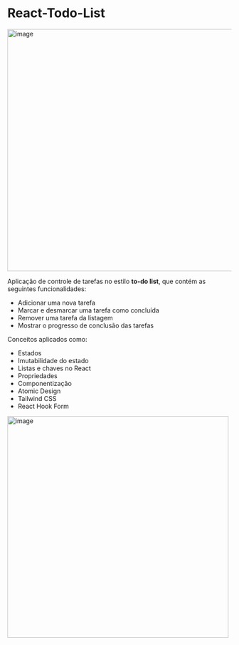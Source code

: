 # React-Todo-List

<img width="543" alt="image" src="https://github.com/GabrieelAlmeida/React-Native-Todo-List-/assets/41603912/67506d1c-ff0f-4ada-b98d-0659edd5a758">

Aplicação de controle de tarefas no estilo **to-do list**, que contém as seguintes funcionalidades:

- Adicionar uma nova tarefa
- Marcar e desmarcar uma tarefa como concluída
- Remover uma tarefa da listagem
- Mostrar o progresso de conclusão das tarefas

Conceitos aplicados como:

- Estados
- Imutabilidade do estado
- Listas e chaves no React
- Propriedades
- Componentização
- Atomic Design
- Tailwind CSS
- React Hook Form

<img width="497" alt="image" src="https://github.com/GabrieelAlmeida/React-Native-Todo-List-/assets/41603912/25ee40f5-a091-4def-967d-0978271c86bf">
